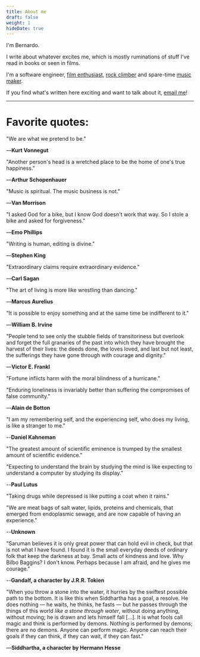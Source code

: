 ```yaml
---
title: About me
draft: false
weight: 1
hideDate: true
---
```


I'm Bernardo.

I write about whatever excites me, which is mostly ruminations of stuff I've read in books or seen in films.

I'm a software engineer, [film enthusiast](https://letterboxd.com/sinkingstone), [rock climber](https://thecrag.com/climber/bersalazar) and spare-time [music maker](https://linktr.ee/berniroco).

If you find what's written here exciting and want to talk about it, [email me](mailto:sinkingstone44@gmail.com)!

---

# Favorite quotes:

"We are what we pretend to be."

—**Kurt Vonnegut**

"Another person's head is a wretched place to be the home of one's true happiness."

—**Arthur Schopenhauer**

"Music is spiritual. The music business is not."

—**Van Morrison**

"I asked God for a bike, but I know God doesn't work that way. So I stole a bike and asked for forgiveness."

—**Emo Phillips**

"Writing is human, editing is divine."

—**Stephen King**

"Extraordinary claims require extraordinary evidence."

—**Carl Sagan**

"The art of living is more like wrestling than dancing."

—**Marcus Aurelius**

"It is possible to enjoy something and at the same time be indifferent to it."

—**William B. Irvine**

"People tend to see only the stubble fields of transitoriness but overlook and forget the full granaries of the past into which they have brought the harvest of their lives: the deeds done, the loves loved, and last but not least, the sufferings they have gone through with courage and dignity."

—**Victor E. Frankl**

"Fortune inflicts harm with the moral blindness of a hurricane."

"Enduring loneliness is invariably better than suffering the compromises of false community."

—**Alain de Botton**

"I am my remembering self, and the experiencing self, who does my living, is like a stranger to me."

--**Daniel Kahneman**

"The greatest amount of scientific eminence is trumped by the smallest amount of scientific evidence."

"Expecting to understand the brain by studying the mind is like expecting to understand a computer by studying its display."

--**Paul Lutus**

"Taking drugs while depressed is like putting a coat when it rains."

"We are meat bags of salt water, lipids, proteins and chemicals, that emerged from endoplasmic sewage, and are now capable of having an experience."

--**Unknown**

"Saruman believes it is only great power that can hold evil in check, but that is not what I have found.
I found it is the small everyday deeds of ordinary folk that keep the darkness at bay.
Small acts of kindness and love.
Why Bilbo Baggins? I don't know.
Perhaps because I am afraid, and he gives me courage."

--**Gandalf, a character by J.R.R. Tokien**

"When you throw a stone into the water, it hurries by the swiftest possible path to the bottom.
It is like this when Siddhartha has a goal, a resolve. He does nothing — he waits, he thinks, he fasts — but he passes through the things of this world _like a stone through water_, without doing anything, without moving; he is drawn and lets himself fall [...].
It is what fools call magic and think is performed by demons. Nothing is performed by demons; there are no demons.
Anyone can perform magic. Anyone can reach their goals if they can think, if they can wait, if they can fast."

—**Siddhartha, a character by Hermann Hesse**
